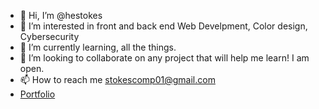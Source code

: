 - 👋 Hi, I’m @hestokes
- 👀 I’m interested in front and back end Web Develpment, Color design, Cybersecurity
- 🌱 I’m currently learning, all the things.
- 💞️ I’m looking to collaborate on any project that will help me learn! I am open. 
- 📫 How to reach me stokescomp01@gmail.com
- [Portfolio](https://hestokes.github.io/stokes-portfolio/)

<!---
hestokes/hestokes is a ✨ special ✨ repository because its `README.md` (this file) appears on your GitHub profile.
You can click the Preview link to take a look at your changes.
--->
